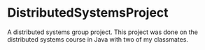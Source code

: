 # DistributedSystemsProject
A distributed systems group project. This project was done on the distributed systems course in Java with two of my classmates.
